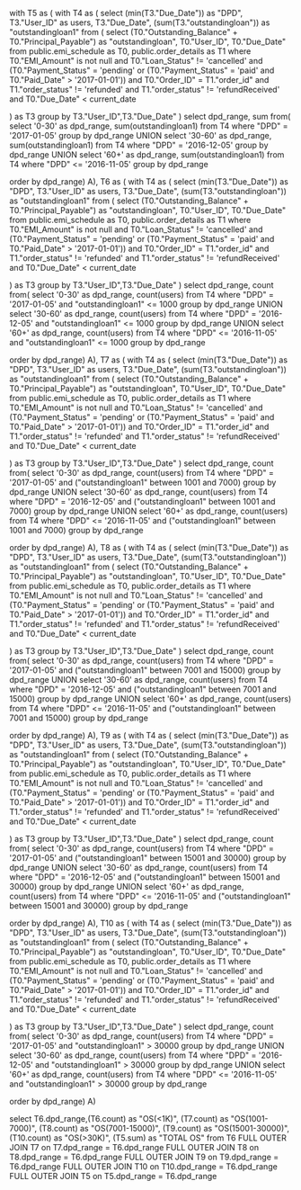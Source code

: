 with T5 as
(
  with T4 as
(
select (min(T3."Due_Date")) as "DPD", T3."User_ID" as users, T3."Due_Date", (sum(T3."outstandingloan")) as "outstandingloan1" from
(
select (T0."Outstanding_Balance" + T0."Principal_Payable") as "outstandingloan", T0."User_ID", T0."Due_Date" from public.emi_schedule as T0, public.order_details as T1
where
T0."EMI_Amount" is not null and
T0."Loan_Status" != 'cancelled' and
(T0."Payment_Status" = 'pending'  or (T0."Payment_Status" = 'paid' and T0."Paid_Date" > '2017-01-01')) and
T0."Order_ID" = T1."order_id" and
T1."order_status" != 'refunded' and
T1."order_status" != 'refundReceived' and
T0."Due_Date" < current_date
  


  ) as T3
group by T3."User_ID",T3."Due_Date"
)
  select dpd_range,  sum from(
select '0-30' as dpd_range,  sum(outstandingloan1) from T4 where "DPD" = '2017-01-05'
group by dpd_range
UNION
select '30-60' as dpd_range, sum(outstandingloan1) from T4 where "DPD" = '2016-12-05' 
group by dpd_range
UNION
select '60+' as dpd_range, sum(outstandingloan1) from T4 where "DPD" <= '2016-11-05'
group by dpd_range

order by dpd_range) A),
T6 as
(
  with T4 as
(
select (min(T3."Due_Date")) as "DPD", T3."User_ID" as users, T3."Due_Date", (sum(T3."outstandingloan")) as "outstandingloan1" from
(
select (T0."Outstanding_Balance" + T0."Principal_Payable") as "outstandingloan", T0."User_ID", T0."Due_Date" from public.emi_schedule as T0, public.order_details as T1
where
T0."EMI_Amount" is not null and
T0."Loan_Status" != 'cancelled' and
(T0."Payment_Status" = 'pending' or (T0."Payment_Status" = 'paid' and T0."Paid_Date" > '2017-01-01')) and
T0."Order_ID" = T1."order_id" and
T1."order_status" != 'refunded' and
T1."order_status" != 'refundReceived' and
T0."Due_Date" < current_date
  


  ) as T3
group by T3."User_ID",T3."Due_Date"
)
  select dpd_range,  count from(
select '0-30' as dpd_range,  count(users) from T4 where "DPD" = '2017-01-05' and "outstandingloan1" <= 1000
group by dpd_range
UNION
select '30-60' as dpd_range, count(users) from T4 where "DPD" = '2016-12-05' and "outstandingloan1" <= 1000
group by dpd_range
UNION
select '60+' as dpd_range, count(users) from T4 where "DPD" <= '2016-11-05' and "outstandingloan1" <= 1000
group by dpd_range

order by dpd_range) A),
T7 as 
(
  with T4 as
(
select (min(T3."Due_Date")) as "DPD", T3."User_ID" as users, T3."Due_Date", (sum(T3."outstandingloan")) as "outstandingloan1" from
(
select (T0."Outstanding_Balance" + T0."Principal_Payable") as "outstandingloan", T0."User_ID", T0."Due_Date" from public.emi_schedule as T0, public.order_details as T1
where
T0."EMI_Amount" is not null and
T0."Loan_Status" != 'cancelled' and
(T0."Payment_Status" = 'pending' or (T0."Payment_Status" = 'paid' and T0."Paid_Date" > '2017-01-01')) and
T0."Order_ID" = T1."order_id" and
T1."order_status" != 'refunded' and
T1."order_status" != 'refundReceived' and
T0."Due_Date" < current_date
  
  ) as T3
group by T3."User_ID",T3."Due_Date"
)
  select dpd_range,  count from(
select '0-30' as dpd_range,  count(users) from T4 where "DPD" = '2017-01-05' and ("outstandingloan1" between 1001 and 7000)
group by dpd_range
UNION
select '30-60' as dpd_range, count(users) from T4 where "DPD" = '2016-12-05' and ("outstandingloan1" between 1001 and 7000)
group by dpd_range
UNION
select '60+' as dpd_range, count(users) from T4 where "DPD" <= '2016-11-05' and ("outstandingloan1" between 1001 and 7000)
group by dpd_range

order by dpd_range) A),
T8 as
(
  with T4 as
(
select (min(T3."Due_Date")) as "DPD", T3."User_ID" as users, T3."Due_Date", (sum(T3."outstandingloan")) as "outstandingloan1" from
(
select (T0."Outstanding_Balance" + T0."Principal_Payable") as "outstandingloan", T0."User_ID", T0."Due_Date" from public.emi_schedule as T0, public.order_details as T1
where
T0."EMI_Amount" is not null and
T0."Loan_Status" != 'cancelled' and
(T0."Payment_Status" = 'pending' or (T0."Payment_Status" = 'paid' and T0."Paid_Date" > '2017-01-01')) and
T0."Order_ID" = T1."order_id" and
T1."order_status" != 'refunded' and
T1."order_status" != 'refundReceived' and
T0."Due_Date" < current_date
  
  ) as T3
group by T3."User_ID",T3."Due_Date"
)
  select dpd_range,  count from(
select '0-30' as dpd_range,  count(users) from T4 where "DPD" = '2017-01-05' and ("outstandingloan1" between 7001 and 15000)
group by dpd_range
UNION
select '30-60' as dpd_range, count(users) from T4 where "DPD" = '2016-12-05' and ("outstandingloan1" between 7001 and 15000)
group by dpd_range
UNION
select '60+' as dpd_range, count(users) from T4 where "DPD" <= '2016-11-05' and ("outstandingloan1" between 7001 and 15000)
group by dpd_range

order by dpd_range) A),
T9 as
(
  with T4 as
(
select (min(T3."Due_Date")) as "DPD", T3."User_ID" as users, T3."Due_Date", (sum(T3."outstandingloan")) as "outstandingloan1" from
(
select (T0."Outstanding_Balance" + T0."Principal_Payable") as "outstandingloan", T0."User_ID", T0."Due_Date" from public.emi_schedule as T0, public.order_details as T1
where
T0."EMI_Amount" is not null and
T0."Loan_Status" != 'cancelled' and
(T0."Payment_Status" = 'pending' or (T0."Payment_Status" = 'paid' and T0."Paid_Date" > '2017-01-01')) and
T0."Order_ID" = T1."order_id" and
T1."order_status" != 'refunded' and
T1."order_status" != 'refundReceived' and
T0."Due_Date" < current_date
  
  ) as T3
group by T3."User_ID",T3."Due_Date"
)
  select dpd_range,  count from(
select '0-30' as dpd_range,  count(users) from T4 where "DPD" = '2017-01-05' and ("outstandingloan1" between 15001 and 30000)
group by dpd_range
UNION
select '30-60' as dpd_range, count(users) from T4 where "DPD" = '2016-12-05' and ("outstandingloan1" between 15001 and 30000)
group by dpd_range
UNION
select '60+' as dpd_range, count(users) from T4 where "DPD" <= '2016-11-05' and ("outstandingloan1" between 15001 and 30000)
group by dpd_range

order by dpd_range) A),
T10 as 
(
  with T4 as
(
select (min(T3."Due_Date")) as "DPD", T3."User_ID" as users, T3."Due_Date", (sum(T3."outstandingloan")) as "outstandingloan1" from
(
select (T0."Outstanding_Balance" + T0."Principal_Payable") as "outstandingloan", T0."User_ID", T0."Due_Date" from public.emi_schedule as T0, public.order_details as T1
where
T0."EMI_Amount" is not null and
T0."Loan_Status" != 'cancelled' and
(T0."Payment_Status" = 'pending' or (T0."Payment_Status" = 'paid' and T0."Paid_Date" > '2017-01-01')) and
T0."Order_ID" = T1."order_id" and
T1."order_status" != 'refunded' and
T1."order_status" != 'refundReceived' and
T0."Due_Date" < current_date
  
  ) as T3
group by T3."User_ID",T3."Due_Date"
)
  select dpd_range,  count from(
select '0-30' as dpd_range,  count(users) from T4 where "DPD" = '2017-01-05' and "outstandingloan1" > 30000
group by dpd_range
UNION
select '30-60' as dpd_range, count(users) from T4 where "DPD" = '2016-12-05' and "outstandingloan1" > 30000
group by dpd_range
UNION
select '60+' as dpd_range, count(users) from T4 where "DPD" <= '2016-11-05' and "outstandingloan1" > 30000
group by dpd_range

order by dpd_range) A)

select T6.dpd_range,(T6.count) as "OS(<1K)", (T7.count) as "OS(1001-7000)", (T8.count) as "OS(7001-15000)", (T9.count) as "OS(15001-30000)", (T10.count) as "OS(>30K)", (T5.sum) as "TOTAL OS" from T6
FULL OUTER JOIN T7 on
T7.dpd_range = T6.dpd_range
FULL OUTER JOIN T8 on
T8.dpd_range = T6.dpd_range
FULL OUTER JOIN T9 on
T9.dpd_range = T6.dpd_range
FULL OUTER JOIN T10 on
T10.dpd_range = T6.dpd_range
FULL OUTER JOIN T5 on
T5.dpd_range = T6.dpd_range
